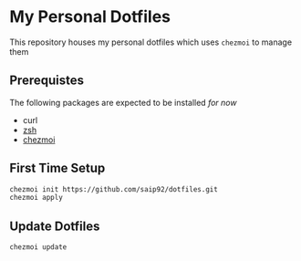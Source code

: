 # My Personal Dotfiles

This repository houses my personal dotfiles which uses `chezmoi` to manage them

## Prerequistes

The following packages are expected to be installed _for now_

- curl
- [zsh](https://github.com/ohmyzsh/ohmyzsh/wiki/Installing-ZSH)
- [chezmoi](https://www.chezmoi.io/docs/install/)

## First Time Setup

```sh
chezmoi init https://github.com/saip92/dotfiles.git
chezmoi apply
```

## Update Dotfiles

```sh
chezmoi update
```